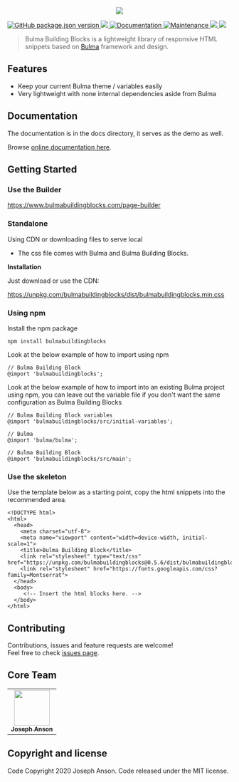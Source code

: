<p align="center">
  <a href="https://buefy.org">
    <img src="https://raw.githubusercontent.com/JosephAnson/BulmaBuildingBlocks/master/docs/static/icon-black.png" />
  </a>
</p>
<p>
  <a href="https://github.com/JosephAnson/BulmaBuildingBlocks/blob/master/CHANGELOG.md">
    <img alt="GitHub package.json version" src="https://img.shields.io/github/package-json/v/josephanson/bulmabuildingblocks">
  </a>
  <a href="https://www.npmjs.com/package/bulmabuildingblocks">
    <img src="https://img.shields.io/npm/dt/bulmabuildingblocks.svg" />
  </a>

  <a href="https://github.com/JosephAnson/BulmaBuildingBlocks#readme" target="_blank">
    <img alt="Documentation" src="https://img.shields.io/badge/documentation-yes-brightgreen.svg" />
  </a>
  <a href="https://github.com/JosephAnson/BulmaBuildingBlocks/graphs/commit-activity" target="_blank">
    <img alt="Maintenance" src="https://img.shields.io/badge/Maintained%3F-yes-green.svg" />
  </a>
   <a href="https://codecov.io/gh/JosephAnson/BulmaBuildingBlocks">
    <img src="https://codecov.io/gh/JosephAnson/BulmaBuildingBlocks/branch/master/graph/badge.svg" />
  </a>  
  <a href="https://github.com/JosephAnson/BulmaBuildingBlocks/blob/master/LICENSE">
    <img src="https://img.shields.io/npm/l/bulmabuildingblocks.svg" />
  </a>
</p>

> Bulma Building Blocks is a lightweight library of responsive HTML snippets based on [Bulma](http://bulma.io/) framework and design.

## Features

* Keep your current Bulma theme / variables easily
* Very lightweight with none internal dependencies aside from Bulma

## Documentation

The documentation is in the docs directory, it serves as the demo as well.

Browse [online documentation here](https://www.bulmabuildingblocks.com/).

## Getting Started

### Use the Builder
https://www.bulmabuildingblocks.com/page-builder

### Standalone
Using CDN or downloading files to serve local

* The css file comes with Bulma and Bulma Building Blocks.

**Installation**

Just download or use the CDN:

https://unpkg.com/bulmabuildingblocks/dist/bulmabuildingblocks.min.css

### Using npm
Install the npm package

    npm install bulmabuildingblocks

Look at the below example of how to import using npm

    // Bulma Building Block
    @import 'bulmabuildingblocks';

Look at the below example of how to import into an existing Bulma project using npm, you can leave out the variable file if you don't want the same configuration as Bulma Building Blocks

    // Bulma Building Block variables
    @import 'bulmabuildingblocks/src/initial-variables';

    // Bulma
    @import 'bulma/bulma';
    
    // Bulma Building Block
    @import 'bulmabuildingblocks/src/main';
    
### Use the skeleton
Use the template below as a starting point, copy the html snippets into the recommended area.

    <!DOCTYPE html>
    <html>
      <head>
        <meta charset="utf-8">
        <meta name="viewport" content="width=device-width, initial-scale=1">
        <title>Bulma Building Block</title>
        <link rel="stylesheet" type="text/css" href="https://unpkg.com/bulmabuildingblocks@0.5.6/dist/bulmabuildingblocks.min.css">
        <link rel="stylesheet" href="https://fonts.googleapis.com/css?family=Montserrat">
      </head>
      <body>
         <!-- Insert the html blocks here. -->
      </body>
    </html>

## Contributing

Contributions, issues and feature requests are welcome!<br />Feel free to check [issues page](https://github.com/JosephAnson/BulmaBuildingBlocks/issues).

## Core Team

<table>
  <tr>
    <td align="center"><a href="https://twitter.com/josephleeanson"><img src="https://avatars2.githubusercontent.com/u/8811755?v=4" width="80px;" alt=""/><br /><sub><b>Joseph Anson</b></sub></a><br /></td>
  </tr>
</table>

## Copyright and license
Code Copyright 2020 Joseph Anson. Code released under the MIT license.
